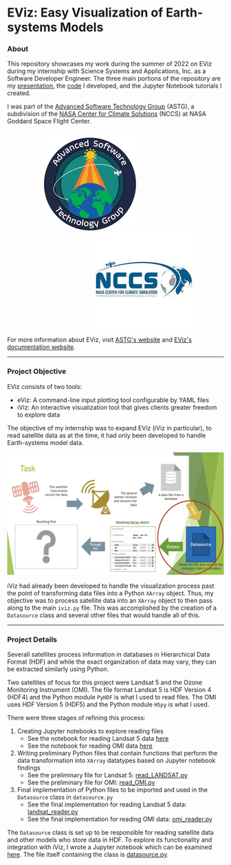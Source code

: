 # EViz: Easy Visualization of Earth-systems Models
### About
This repository showcases my work during the summer of 2022 on EViz during my internship with Science Systems and Applications, Inc. as a Software Developer Engineer. The three main portions of the repository are my [presentation](./EViz_Prez.pdf), the [code](./eviz/) I developed, and the Jupyter Notebook tutorials I created.

I was part of the [Advanced Software Technology Group](https://astg.pages.smce.nasa.gov/website/) (ASTG), a subdivision of the [NASA Center for Climate Solutions](https://www.nccs.nasa.gov) (NCCS) at NASA Goddard Space Flight Center.

&nbsp;&nbsp;&nbsp;&nbsp;&nbsp;&nbsp;&nbsp;&nbsp;&nbsp;&nbsp;&nbsp;&nbsp;&nbsp;&nbsp;&nbsp;&nbsp;&nbsp;&nbsp;&nbsp;&nbsp;![ASTG Logo](./Images/ASTG_logo_dark.png)&nbsp;&nbsp;&nbsp;&nbsp;&nbsp;&nbsp;&nbsp;&nbsp;&nbsp;&nbsp;&nbsp;&nbsp;&nbsp;&nbsp;&nbsp;&nbsp;&nbsp;&nbsp;&nbsp;&nbsp;&nbsp;&nbsp;&nbsp;&nbsp;&nbsp;&nbsp;&nbsp;&nbsp;&nbsp;&nbsp;&nbsp;&nbsp;&nbsp;&nbsp;&nbsp;&nbsp;&nbsp;&nbsp;&nbsp;&nbsp;&nbsp;&nbsp;&nbsp;&nbsp;&nbsp;&nbsp;&nbsp;&nbsp;&nbsp;&nbsp;&nbsp;&nbsp;![NCCS Logo](./Images/NCCS_logo.jpeg)

For more information about EViz, visit [ASTG's website](https://astg.pages.smce.nasa.gov/website/research/#easy%20visualization%20of%20earth%20system%20models) and [EViz's documentation website](https://astg.pages.smce.nasa.gov/visualization/eviz/index.html).

---
### Project Objective
EViz consists of two tools:
* eViz: A command-line input plotting tool configurable by YAML files
* iViz: An interactive visualization tool that gives clients greater freedom to explore data

The objective of my internship was to expand EViz (iViz in particular), to read satellite data as at the time, it had only been developed to handle Earth-systems model data.

![Slide from EViz_Prez.pdf](./Images/EViz_ProjectScope.png)

iViz had already been developed to handle the visualization process past the point of transforming data files into a Python `XArray` object. Thus, my objective was to process satellite data into an `XArray` object to then pass along to the main `iviz.py` file. This was accomplished by the creation of a `Datasource` class and several other files that would handle all of this.

---
### Project Details
Severall satellites process information in databases in Hierarchical Data Format (HDF) and while the exact organization of data may vary, they can be extracted similarly using Python.

Two satellites of focus for this project were Landsat 5 and the Ozone Monitoring Instrument (OMI). The file format Landsat 5 is HDF Version 4 (HDF4) and the Python module `PyHDF` is what I used to read files. The OMI uses HDF Version 5 (HDF5) and the Python module `H5py` is what I used.

There were three stages of refining this process:
1. Creating Jupyter notebooks to explore reading files
   * See the notebook for reading Landsat 5 data [here](./eviz/JupyterNotebooks/pyhdf_LANDSAT_demo.ipynb)
   * See the notebook for reading OMI data [here](./eviz/JupyterNotebooks/h5py_OMI_demo.ipynb)
2. Writing preliminary Python files that contain functions that perform the data transformation into `XArray` datatypes based on Jupyter notebook findings
   * See the preliminary file for Landsat 5: [read_LANDSAT.py](./eviz/datasource_dev/read_LANDSAT.py)
   * See the preliminary file for OMI: [read_OMI.py](./eviz/datasource_dev/read_OMI.py)
3. Final implementation of Python files to be imported and used in the `Datasource` class in `datasource.py`
   * See the final implementation for reading Landsat 5 data: [landsat_reader.py](./eviz/datasource_dev/landsat_reader.py)
   * See the final implementation for reading OMI data: [omi_reader.py](./eviz/datasource_dev/omi_reader.py)
  
The `Datasource` class is set up to be responsible for reading satellite data and other models who store data in HDF.
To explore its functionality and integration with iViz, I wrote a Jupyter notebook which can be examined [here](./eviz/JupyterNotebooks/datasource_demo.ipynb). 
The file itself containing the class is [datasource.py](./eviz/datasource_dev/datasource.py).
